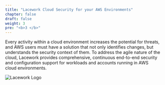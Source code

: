 ```yaml
---
title: "Lacework Cloud Security for your AWS Environments"
chapter: false
draft: false
weight: 3
pre: "<b>3 </b>"
---
```


Every activity within a cloud environment increases the potential for threats, and AWS users must have a solution that not only
identifies changes, but understands the security context of them. To address the agile nature of the cloud,
Lacework provides comprehensive, continuous end-to-end security and configuration support for workloads
and accounts running in AWS cloud environments.

![Lacework Logo](/images/lacework-logo.svg)
